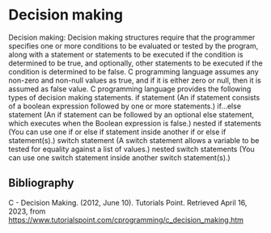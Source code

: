 # Decision making

Decision making: Decision making structures require that the programmer specifies one or more conditions to be evaluated or tested by the program, along with a statement or statements to be executed if the condition is determined to be true, and optionally, other statements to be executed if the condition is determined to be false. C programming language assumes any non-zero and non-null values as true, and if it is either zero or null, then it is assumed as false value. C programming language provides the following types of decision making statements.
    if statement (An if statement consists of a boolean expression followed by one or more statements.)
    if...else statement (An if statement can be followed by an optional else statement, which executes when the Boolean expression is false.)
    nested if statements (You can use one if or else if statement inside another if or else if statement(s).)
    switch statement (A switch statement allows a variable to be tested for equality against a list of values.)
    nested switch statements (You can use one switch statement inside another switch statement(s).) 

## Bibliography

C - Decision Making. (2012, June 10). Tutorials Point. Retrieved April 16, 2023, from https://www.tutorialspoint.com/cprogramming/c_decision_making.htm